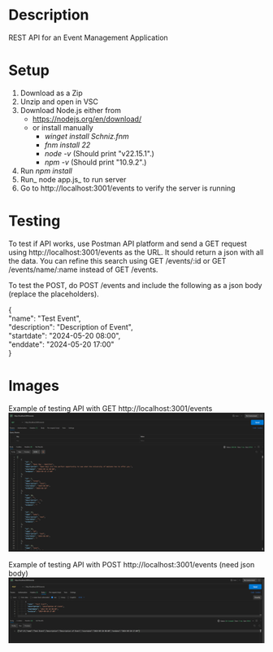 # Description
REST API for an Event Management Application

# Setup
1. Download as a Zip
2. Unzip and open in VSC
3.  Download Node.js either from
    - https://nodejs.org/en/download/
    - or install manually
      - _winget install Schniz.fnm_
      - _fnm install 22_
      - _node -v_ (Should print "v22.15.1".)
      - _npm -v_ (Should print "10.9.2".)
4. Run _npm install_
5. Run_ node app.js_ to run server
6. Go to http://localhost:3001/events to verify the server is running

# Testing
To test if API works, use Postman API platform and send a GET request using http://localhost:3001/events as the URL.
It should return a json with all the data. You can refine this search using GET /events/:id or GET /events/name/:name instead of GET /events.

To test the POST, do POST /events and include the following as a json body (replace the placeholders).

{ <br>
  "name": "Test Event", <br>
  "description": "Description of Event", <br>
  "startdate": "2024-05-20 08:00", <br>
  "enddate": "2024-05-20 17:00" <br> 
}


# Images
Example of testing API with GET http://localhost:3001/events
![GET example](/screenshots/Get.png?raw=true "GET example")

Example of testing API with POST http://localhost:3001/events (need json body)
![Post example](/screenshots/Post.png?raw=true "Post example")
